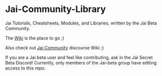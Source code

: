 # Jai-Community-Library
Jai Tutorials, Cheatsheets, Modules, and Libraries, written by the Jai Beta Community.

The [Wiki](https://github.com/Jai-Community/Jai-Community-Library/wiki) is the place to go ;)

Also check out [Jai Community](https://jai.community/) discourse Wiki ;)

If you are a Jai beta user and feel like contributing, ask in the Jai Secret Beta Discord!
Currently, only members of the Jai-beta group have editing access to this repo.
